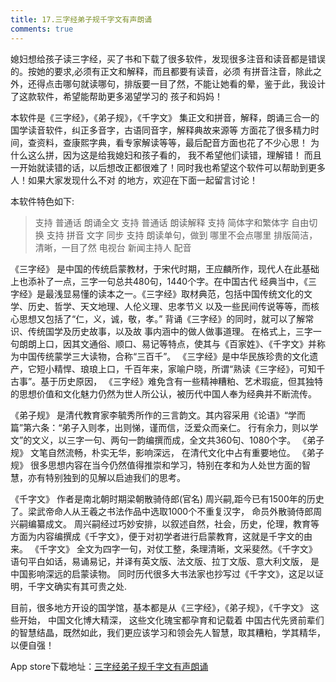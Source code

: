```yaml
---
title: 17.三字经弟子规千字文有声朗诵
comments: true
---
```



媳妇想给孩子读三字经，买了书和下载了很多软件，发现很多注音和读音都是错误的。按她的要求,必须有正文和解释，而且都要有读音，必须
有拼音注音，除此之外，还得点击哪句就读哪句，排版要一目了然，不能让她看的晕，鉴于此，我设计了这款软件，希望能帮助更多渴望学习的
孩子和妈妈！

本软件是《三字经》，《弟子规》，《千字文》 集正文和拼音，解释，朗诵三合一的国学读音软件，纠正多音字，古语同音字，解释典故来源等
方面花了很多精力时间，查资料，查康熙字典，看专家解读等等，最后配音方面也花了不少心思！ 为什么这么拼，因为这是给我媳妇和孩子看的，
我不希望他们读错，理解错！ 而且一开始就读错的话，以后想改正都很难了！同时我也希望这个软件可以帮助到更多人！如果大家发现什么不对
的地方，欢迎在下面一起留言讨论！

本软件特色如下:
>支持 普通话 朗诵全文
>支持 普通话 朗读解释
>支持 简体字和繁体字 自由切换
>支持 拼音 文字 同步
>支持 朗读单句，做到 哪里不会点哪里
>排版简洁，清晰，一目了然
>电视台 新闻主持人 配音

《三字经》 是中国的传统启蒙教材，于宋代时期，王应麟所作，现代人在此基础上也添补了一点，三字一句总共480句，1440个字。在中国古代
经典当中，《三字经》是最浅显易懂的读本之一。《三字经》取材典范，包括中国传统文化的文学、历史、哲学、天文地理、人伦义理、忠孝节义
以及一些民间传说等等，而核心思想又包括了“仁，义，诚，敬，孝。” 背诵《三字经》的同时，就可以了解常识、传统国学及历史故事，以及故
事内涵中的做人做事道理。
在格式上，三字一句朗朗上口，因其文通俗、顺口、易记等特点，使其与《百家姓》、《千字文》并称为中国传统蒙学三大读物，合称“三百千”。 
《三字经》是中华民族珍贵的文化遗产，它短小精悍、琅琅上口，千百年来，家喻户晓，所谓“熟读《三字经》，可知千古事”。基于历史原因，
《三字经》难免含有一些精神糟粕、艺术瑕疵，但其独特的思想价值和文化魅力仍然为世人所公认，被历代中国人奉为经典并不断流传。


《弟子规》 是清代教育家李毓秀所作的三言韵文。其内容采用《论语》“学而篇”第六条：“弟子入则孝，出则悌，谨而信，泛爱众而亲仁。
行有余力，则以学文”的文义，以三字一句、两句一韵编撰而成，全文共360句、1080个字。  《弟子规》 文笔自然流畅，朴实无华，影响深远，
在清代文化中占有重要地位。
《弟子规》 很多思想内容在当今仍然值得推崇和学习，特别在孝和为人处世方面的智慧，亦有特别独到的见解以启迪我们的思考。


《千字文》 作者是南北朝时期梁朝散骑侍郎(官名) 周兴嗣,距今已有1500年的历史了。梁武帝命人从王羲之书法作品中选取1000个不重复汉字，
命员外散骑侍郎周兴嗣编纂成文。
周兴嗣经过巧妙安排，以叙述自然，社会，历史，伦理，教育等方面为内容编撰成《千字文》，便于对初学者进行启蒙教育，这就是千字文的由来。
《千字文》 全文为四字一句，对仗工整，条理清晰，文采斐然。《千字文》语句平白如话，易诵易记，并译有英文版、法文版、拉丁文版、意大利文版，
是中国影响深远的启蒙读物。
同时历代很多大书法家也抄写过《千字文》，这足以证明，千字文确实有其可贵之处.

目前，很多地方开设的国学馆，基本都是从《三字经》，《弟子规》，《千字文》 这些开始， 中国文化博大精深， 这些文化瑰宝都孕育和记载着
中国古代先贤前辈们的智慧结晶，既然如此，我们更应该学习和领会先人智慧，取其糟粕，学其精华，以便自强！

App store下载地址：[三字经弟子规千字文有声朗诵](https://itunes.apple.com/cn/app//id1449716674)
